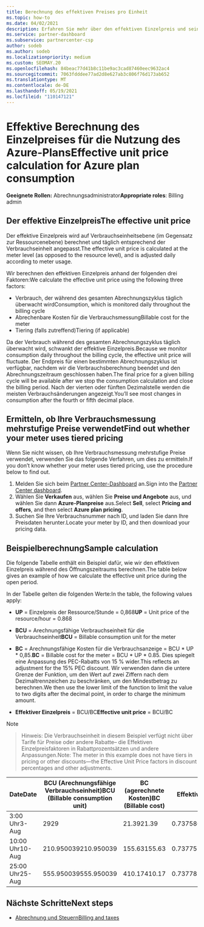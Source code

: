 ```yaml
---
title: Berechnung des effektiven Preises pro Einheit
ms.topic: how-to
ms.date: 04/02/2021
description: Erfahren Sie mehr über den effektiven Einzelpreis und seine Berechnung. Dieser Artikel enthält auch eine Beispielberechnung.
ms.service: partner-dashboard
ms.subservice: partnercenter-csp
author: sodeb
ms.author: sodeb
ms.localizationpriority: medium
ms.custom: SEOMAY.20
ms.openlocfilehash: 84beac77d41b8c11be9ac3cad87460eec9632ac4
ms.sourcegitcommit: 7063fdddee77ad2d8e627ab3c806f76d173ab652
ms.translationtype: MT
ms.contentlocale: de-DE
ms.lasthandoff: 05/19/2021
ms.locfileid: "110147121"
---
```

# <a name="effective-unit-price-calculation-for-azure-plan-consumption"></a><span data-ttu-id="11e81-104">Effektive Berechnung des Einzelpreises für die Nutzung des Azure-Plans</span><span class="sxs-lookup"><span data-stu-id="11e81-104">Effective unit price calculation for Azure plan consumption</span></span>

<span data-ttu-id="11e81-105">**Geeignete Rollen:** Abrechnungsadministrator</span><span class="sxs-lookup"><span data-stu-id="11e81-105">**Appropriate roles**: Billing admin</span></span>

## <a name="the-effective-unit-price"></a><span data-ttu-id="11e81-106">Der effektive Einzelpreis</span><span class="sxs-lookup"><span data-stu-id="11e81-106">The effective unit price</span></span>

<span data-ttu-id="11e81-107">Der effektive Einzelpreis wird auf Verbrauchseinheitsebene (im Gegensatz zur Ressourcenebene) berechnet und täglich entsprechend der Verbrauchseinheit angepasst.</span><span class="sxs-lookup"><span data-stu-id="11e81-107">The effective unit price is calculated at the meter level (as opposed to the resource level), and is adjusted daily according to meter usage.</span></span>

<span data-ttu-id="11e81-108">Wir berechnen den effektiven Einzelpreis anhand der folgenden drei Faktoren:</span><span class="sxs-lookup"><span data-stu-id="11e81-108">We calculate the effective unit price using the following three factors:</span></span>

- <span data-ttu-id="11e81-109">Verbrauch, der während des gesamten Abrechnungszyklus täglich überwacht wird</span><span class="sxs-lookup"><span data-stu-id="11e81-109">Consumption, which is monitored daily throughout the billing cycle</span></span>
- <span data-ttu-id="11e81-110">Abrechenbare Kosten für die Verbrauchsmessung</span><span class="sxs-lookup"><span data-stu-id="11e81-110">Billable cost for the meter</span></span>
- <span data-ttu-id="11e81-111">Tiering (falls zutreffend)</span><span class="sxs-lookup"><span data-stu-id="11e81-111">Tiering (if applicable)</span></span>

<span data-ttu-id="11e81-112">Da der Verbrauch während des gesamten Abrechnungszyklus täglich überwacht wird, schwankt der effektive Einzelpreis.</span><span class="sxs-lookup"><span data-stu-id="11e81-112">Because we monitor consumption daily throughout the billing cycle, the effective unit price will fluctuate.</span></span> <span data-ttu-id="11e81-113">Der Endpreis für einen bestimmten Abrechnungszyklus ist verfügbar, nachdem wir die Verbrauchsberechnung beendet und den Abrechnungszeitraum geschlossen haben.</span><span class="sxs-lookup"><span data-stu-id="11e81-113">The final price for a given billing cycle will be available after we stop the consumption calculation and close the billing period.</span></span> <span data-ttu-id="11e81-114">Nach der vierten oder fünften Dezimalstelle werden die meisten Verbrauchsänderungen angezeigt.</span><span class="sxs-lookup"><span data-stu-id="11e81-114">You’ll see most changes in consumption after the fourth or fifth decimal place.</span></span>

## <a name="find-out-whether-your-meter-uses-tiered-pricing"></a><span data-ttu-id="11e81-115">Ermitteln, ob Ihre Verbrauchsmessung mehrstufige Preise verwendet</span><span class="sxs-lookup"><span data-stu-id="11e81-115">Find out whether your meter uses tiered pricing</span></span>

<span data-ttu-id="11e81-116">Wenn Sie nicht wissen, ob Ihre Verbrauchsmessung mehrstufige Preise verwendet, verwenden Sie das folgende Verfahren, um dies zu ermitteln.</span><span class="sxs-lookup"><span data-stu-id="11e81-116">If you don’t know whether your meter uses tiered pricing, use the procedure below to find out.</span></span> 

1. <span data-ttu-id="11e81-117">Melden Sie sich beim [Partner Center-Dashboard](https://partner.microsoft.com/dashboard/) an.</span><span class="sxs-lookup"><span data-stu-id="11e81-117">Sign into the [Partner Center dashboard](https://partner.microsoft.com/dashboard/).</span></span>
2. <span data-ttu-id="11e81-118">Wählen Sie **Verkaufen** aus, wählen Sie **Preise und Angebote** aus, und wählen Sie dann **Azure-Planpreise** aus.</span><span class="sxs-lookup"><span data-stu-id="11e81-118">Select **Sell**, select **Pricing and offers**, and then select **Azure plan pricing**.</span></span>
3. <span data-ttu-id="11e81-119">Suchen Sie Ihre Verbrauchsnummer nach ID, und laden Sie dann Ihre Preisdaten herunter.</span><span class="sxs-lookup"><span data-stu-id="11e81-119">Locate your meter by ID, and then download your pricing data.</span></span> 

## <a name="sample-calculation"></a><span data-ttu-id="11e81-120">Beispielberechnung</span><span class="sxs-lookup"><span data-stu-id="11e81-120">Sample calculation</span></span>

<span data-ttu-id="11e81-121">Die folgende Tabelle enthält ein Beispiel dafür, wie wir den effektiven Einzelpreis während des Öffnungszeitraums berechnen.</span><span class="sxs-lookup"><span data-stu-id="11e81-121">The table below gives an example of how we calculate the effective unit price during the open period.</span></span>

<span data-ttu-id="11e81-122">In der Tabelle gelten die folgenden Werte:</span><span class="sxs-lookup"><span data-stu-id="11e81-122">In the table, the following values apply:</span></span> 

- <span data-ttu-id="11e81-123">**UP** = Einzelpreis der Ressource/Stunde = 0,868</span><span class="sxs-lookup"><span data-stu-id="11e81-123">**UP** = Unit price of the resource/hour = 0.868</span></span>

- <span data-ttu-id="11e81-124">**BCU** = Arechnungsfähige Verbrauchseinheit für die Verbrauchseinheit</span><span class="sxs-lookup"><span data-stu-id="11e81-124">**BCU** = Billable consumption unit for the meter</span></span>

- <span data-ttu-id="11e81-125">**BC** = Arechnungsfähige Kosten für die Verbrauchsanzeige = BCU \* UP \* 0,85.</span><span class="sxs-lookup"><span data-stu-id="11e81-125">**BC** = Billable cost for the meter = BCU \* UP \* 0.85.</span></span> <span data-ttu-id="11e81-126">Dies spiegelt eine Anpassung des PEC-Rabatts von 15 % wider.</span><span class="sxs-lookup"><span data-stu-id="11e81-126">This reflects an adjustment for the 15% PEC discount.</span></span> <span data-ttu-id="11e81-127">Wir verwenden dann die untere Grenze der Funktion, um den Wert auf zwei Ziffern nach dem Dezimaltrennzeichen zu beschränken, um den Mindestbetrag zu berechnen.</span><span class="sxs-lookup"><span data-stu-id="11e81-127">We then use the lower limit of the function to limit the value to two digits after the decimal point, in order to charge the minimum amount.</span></span> 

- <span data-ttu-id="11e81-128">**Effektiver Einzelpreis** = BCU/BC</span><span class="sxs-lookup"><span data-stu-id="11e81-128">**Effective unit price** = BCU/BC</span></span>

>[!NOTE]

><span data-ttu-id="11e81-129">Hinweis: Die Verbrauchseinheit in diesem Beispiel verfügt nicht über Tarife für Preise oder andere Rabatte– die Effektiven Einzelpreisfaktoren in Rabattprozentsätzen und andere Anpassungen.</span><span class="sxs-lookup"><span data-stu-id="11e81-129">Note: The meter in this example does not have tiers in pricing or other discounts—the Effective Unit Price factors in discount percentages and other adjustments.</span></span>


| <span data-ttu-id="11e81-130">Date</span><span class="sxs-lookup"><span data-stu-id="11e81-130">Date</span></span> | <span data-ttu-id="11e81-131">BCU (Arechnungsfähige Verbrauchseinheit)</span><span class="sxs-lookup"><span data-stu-id="11e81-131">BCU (Billable consumption unit)</span></span> | <span data-ttu-id="11e81-132">BC (agerechnete Kosten)</span><span class="sxs-lookup"><span data-stu-id="11e81-132">BC (Billable cost)</span></span> | <span data-ttu-id="11e81-133">Effektiver Einzelpreis</span><span class="sxs-lookup"><span data-stu-id="11e81-133">Effective unit price</span></span> |
| ------ | ----------- | ----------- | ----------- |  
| <span data-ttu-id="11e81-134">3:00 Uhr</span><span class="sxs-lookup"><span data-stu-id="11e81-134">3-Aug</span></span> | <span data-ttu-id="11e81-135">29</span><span class="sxs-lookup"><span data-stu-id="11e81-135">29</span></span> | <span data-ttu-id="11e81-136">21.39</span><span class="sxs-lookup"><span data-stu-id="11e81-136">21.39</span></span> | <span data-ttu-id="11e81-137">0.737586206896552</span><span class="sxs-lookup"><span data-stu-id="11e81-137">0.737586206896552</span></span> |
| <span data-ttu-id="11e81-138">10:00 Uhr</span><span class="sxs-lookup"><span data-stu-id="11e81-138">10-Aug</span></span> | <span data-ttu-id="11e81-139">210.950039</span><span class="sxs-lookup"><span data-stu-id="11e81-139">210.950039</span></span> | <span data-ttu-id="11e81-140">155.63</span><span class="sxs-lookup"><span data-stu-id="11e81-140">155.63</span></span> | <span data-ttu-id="11e81-141">0.737757626107858</span><span class="sxs-lookup"><span data-stu-id="11e81-141">0.737757626107858</span></span> |
| <span data-ttu-id="11e81-142">25:00 Uhr</span><span class="sxs-lookup"><span data-stu-id="11e81-142">25-Aug</span></span> | <span data-ttu-id="11e81-143">555.950039</span><span class="sxs-lookup"><span data-stu-id="11e81-143">555.950039</span></span> | <span data-ttu-id="11e81-144">410.17</span><span class="sxs-lookup"><span data-stu-id="11e81-144">410.17</span></span> | <span data-ttu-id="11e81-145">0.737782122900436</span><span class="sxs-lookup"><span data-stu-id="11e81-145">0.737782122900436</span></span> |

## <a name="next-steps"></a><span data-ttu-id="11e81-146">Nächste Schritte</span><span class="sxs-lookup"><span data-stu-id="11e81-146">Next steps</span></span>

- [<span data-ttu-id="11e81-147">Abrechnung und Steuern</span><span class="sxs-lookup"><span data-stu-id="11e81-147">Billing and taxes</span></span>](billing.md)
